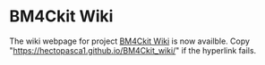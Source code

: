 # BM4Ckit Wiki
The wiki webpage for project [BM4Ckit Wiki](https://hectopasca1.github.io/BM4Ckit_wiki/) is now availble.
Copy "https://hectopasca1.github.io/BM4Ckit_wiki/" if the hyperlink fails.
